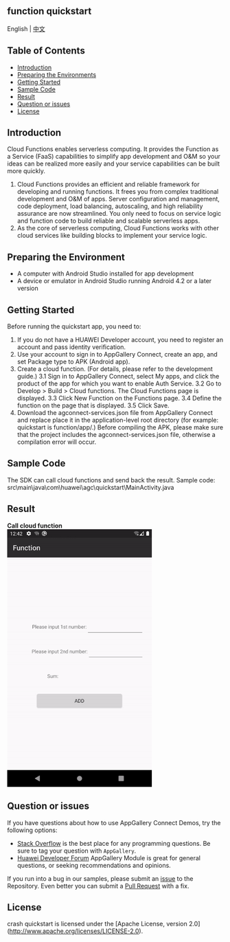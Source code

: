 ## function quickstart

English | [中文](https://github.com/AppGalleryConnect/agc-demos/tree/main/Android/agc-function-demo-java/blob/master/README_ZH.md)

## Table of Contents

 * [Introduction](#introduction)
 * [Preparing the Environments](#preparing-the-environments)
 * [Getting Started](#getting-started)
 * [Sample Code](#sample-Code)
 * [Result](#result)
 * [Question or issues](#question-or-issues)
 * [License](#license)

## Introduction
Cloud Functions enables serverless computing. It provides the Function as a Service (FaaS) capabilities to simplify app development and O&M so your ideas can be realized more easily and your service capabilities can be built more quickly.
1. Cloud Functions provides an efficient and reliable framework for developing and running functions. It frees you from complex traditional development and O&M of apps. Server configuration and management, code deployment, load balancing, autoscaling, and high reliability assurance are now streamlined.
You only need to focus on service logic and function code to build reliable and scalable serverless apps.
2. As the core of serverless computing, Cloud Functions works with other cloud services like building blocks to implement your service logic.

## Preparing the Environment
* A computer with Android Studio installed for app development
* A device or emulator in Android Studio running Android 4.2 or a later version


## Getting Started
Before running the quickstart app, you need to:
1. If you do not have a HUAWEI Developer account, you need to register an account and pass identity verification.
2. Use your account to sign in to AppGallery Connect, create an app, and set Package type to APK (Android app).
3. Create a cloud function. (For details, please refer to the development guide.)
3.1 Sign in to AppGallery Connect, select My apps, and click the product of the app for which you want to enable Auth Service.
3.2 Go to Develop > Build > Cloud functions. The Cloud Functions page is displayed.
3.3 Click New Function on the Functions page.
3.4 Define the function on the page that is displayed.
3.5 Click Save.
4. Download the agconnect-services.json file from AppGallery Connect and replace place it in the application-level root directory (for example: quickstart is function/app/.)
Before compiling the APK, please make sure that the project includes the agconnect-services.json file, otherwise a compilation error will occur.

## Sample Code
The SDK can call cloud functions and send back the result.
Sample code: src\main\java\com\huawei\agc\quickstart\MainActivity.java


## Result
**Call cloud function**</br>
<img src="images/function_result.gif" alt="function_result" height="600"/>

## Question or issues
If you have questions about how to use AppGallery Connect Demos, try the following options:
* [Stack Overflow](https://stackoverflow.com/users/14194729/appgallery-connect) is the best place for any programming questions. Be sure to tag your question with `AppGallery`.
* [Huawei Developer Forum](https://forums.developer.huawei.com/forumPortal/en/home?fid=0101188387844930001) AppGallery Module is great for general questions, or seeking recommendations and opinions.

If you run into a bug in our samples, please submit an [issue](https://github.com/AppGalleryConnect/agc-demos/issues) to the Repository. Even better you can submit a [Pull Request](https://github.com/AppGalleryConnect/agc-demos/pulls) with a fix.

## License
crash quickstart is licensed under the [Apache License, version 2.0] (http://www.apache.org/licenses/LICENSE-2.0).
